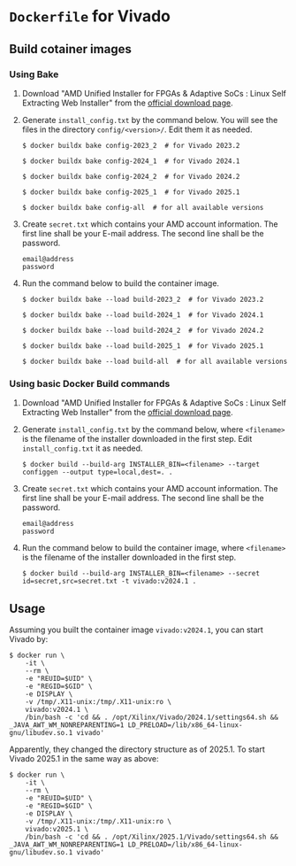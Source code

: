 # `Dockerfile` for Vivado

## Build cotainer images

### Using Bake

1. Download "AMD Unified Installer for FPGAs & Adaptive SoCs : Linux Self Extracting Web Installer" from the [official download page](https://www.xilinx.com/support/download/index.html/content/xilinx/en/downloadNav/vivado-design-tools.html).
2. Generate `install_config.txt` by the command below. You will see the files in the directory `config/<version>/`. Edit them it as needed.

       $ docker buildx bake config-2023_2  # for Vivado 2023.2

       $ docker buildx bake config-2024_1  # for Vivado 2024.1

       $ docker buildx bake config-2024_2  # for Vivado 2024.2

       $ docker buildx bake config-2025_1  # for Vivado 2025.1

       $ docker buildx bake config-all  # for all available versions

3. Create `secret.txt` which contains your AMD account information. The first line shall be your E-mail address. The second line shall be the password.

       email@address
       password

4. Run the command below to build the container image.

       $ docker buildx bake --load build-2023_2  # for Vivado 2023.2

       $ docker buildx bake --load build-2024_1  # for Vivado 2024.1

       $ docker buildx bake --load build-2024_2  # for Vivado 2024.2

       $ docker buildx bake --load build-2025_1  # for Vivado 2025.1

       $ docker buildx bake --load build-all  # for all available versions

### Using basic Docker Build commands

1. Download "AMD Unified Installer for FPGAs & Adaptive SoCs : Linux Self Extracting Web Installer" from the [official download page](https://www.xilinx.com/support/download/index.html/content/xilinx/en/downloadNav/vivado-design-tools.html).
2. Generate `install_config.txt` by the command below, where `<filename>` is the filename of the installer downloaded in the first step. Edit `install_config.txt` it as needed.

       $ docker build --build-arg INSTALLER_BIN=<filename> --target configgen --output type=local,dest=. .

3. Create `secret.txt` which contains your AMD account information. The first line shall be your E-mail address. The second line shall be the password.

       email@address
       password

4. Run the command below to build the container image, where `<filename>` is the filename of the installer downloaded in the first step.

       $ docker build --build-arg INSTALLER_BIN=<filename> --secret id=secret,src=secret.txt -t vivado:v2024.1 .

## Usage

Assuming you built the container image `vivado:v2024.1`, you can start Vivado by:

    $ docker run \
        -it \
        --rm \
        -e "REUID=$UID" \
        -e "REGID=$GID" \
        -e DISPLAY \
        -v /tmp/.X11-unix:/tmp/.X11-unix:ro \
        vivado:v2024.1 \
        /bin/bash -c 'cd && . /opt/Xilinx/Vivado/2024.1/settings64.sh && _JAVA_AWT_WM_NONREPARENTING=1 LD_PRELOAD=/lib/x86_64-linux-gnu/libudev.so.1 vivado'

Apparently, they changed the directory structure as of 2025.1. To start Vivado 2025.1 in the same way as above:

    $ docker run \
        -it \
        --rm \
        -e "REUID=$UID" \
        -e "REGID=$GID" \
        -e DISPLAY \
        -v /tmp/.X11-unix:/tmp/.X11-unix:ro \
        vivado:v2025.1 \
        /bin/bash -c 'cd && . /opt/Xilinx/2025.1/Vivado/settings64.sh && _JAVA_AWT_WM_NONREPARENTING=1 LD_PRELOAD=/lib/x86_64-linux-gnu/libudev.so.1 vivado'
